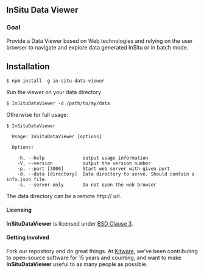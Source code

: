 ## InSitu Data Viewer ##

### Goal ###

Provide a Data Viewer based on Web technologies and relying on the user browser
to navigate and explore data generated InSitu or in batch mode.

## Installation

```
$ npm install -g in-situ-data-viewer
```

Run the viewer on your data directory

```
$ InSituDataViewer -d /path/to/my/data
```

Otherwise for full usage:

```
$ InSituDataViewer

  Usage: InSituDataViewer [options]

  Options:

    -h, --help              output usage information
    -V, --version           output the version number
    -p, --port [3000]       Start web server with given port
    -d, --data [directory]  Data directory to serve. Should contain a info.json file.
    -s, --server-only       Do not open the web browser
```

The data directory can be a remote http:// url.

#### Licensing

**InSituDataViewer** is licensed under [BSD Clause 3](LICENSE).

#### Getting Involved

Fork our repository and do great things. At [Kitware](http://www.kitware.com),
we've been contributing to open-source software for 15 years and counting, and
want to make **InSituDataViewer** useful to as many people as possible.
